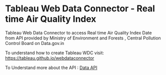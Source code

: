 # Tableau Web Data Connector - Real time Air Quality Index
Tableau Web Data Connector to access Real time Air Quality Index Date from API provided by Ministry of Environment and Forests , Central Pollution Control Board on Data.gov.in

To understand how to create Tableau WDC visit: https://tableau.github.io/webdataconnector

To Understand more about the API : [Data API](https://data.gov.in/resources/real-time-air-quality-index-various-locations/api)
